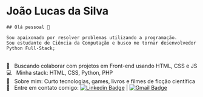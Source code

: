  # João Lucas da Silva
    ## Olá pessoal 👋 
    
    Sou apaixonado por resolver problemas utilizando a programação. 
    Sou estudante de Ciência da Computação e busco me tornar desenvolvedor Python Full-Stack; 
<br/> :purple_heart: &nbsp;  Buscando colaborar com projetos em Front-end usando HTML, CSS e JS  <br/> :computer: &nbsp; Minha stack: HTML, CSS, Python, PHP<br/> 💬 &nbsp; Sobre mim: Curto tecnologias, games, livros e filmes de ficção científica  <br/> :email: &nbsp; Entre em contato comigo: [![Linkedin Badge](https://img.shields.io/badge/-JoaoLucas-blue?style=flat-square&logo=Linkedin&logoColor=white&link=https://www.linkedin.com/in/joaolucassilva-812819165/)]([https://www.linkedin.com/in/joaolucassilva-812819165/](https://www.linkedin.com/in/joaolucassilva-812819165/)) | [![Gmail Badge](https://img.shields.io/badge/-joao.lsilva1198@gmail.com-c14438?style=flat-square&logo=Gmail&logoColor=white&link=mailto:joao.lsilva1198@gmail.com)](mailto:joao.lsilva1198@gmail.com)





